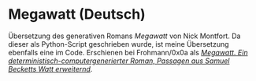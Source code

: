 # Megawatt (Deutsch)

Übersetzung des generativen Romans _Megawatt_ von Nick Montfort. Da dieser als Python-Script geschrieben wurde, ist meine Übersetzung ebenfalls eine im Code. 
Erschienen bei Frohmann/0x0a als _[Megawatt. Ein deterministisch-computergenerierter Roman, Passagen aus Samuel Becketts Watt erweiternd](https://0x0a.li/de/neuer-titel-megawatt)_.
